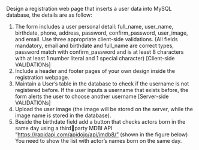 Design a registration web page that inserts a user data into MySQL database, the details are as follow:
1. The form includes a user personal detail: full_name, user_name, birthdate, phone, address, 
password, confirm_password, user_image, and email. Use three appropriate client-side 
validations. (All fields mandatory, email and birthdate and full_name are correct types, 
password match with confirm_password and is at least 8 characters with at least 1 number 
literal and 1 special character) [Client-side VALIDATIONs]
2. Include a header and footer pages of your own design inside the registration webpage. 
3. Maintain a User’s table in the database to check if the username is not registered before. If the 
user inputs a username that exists before, the form alerts the user to choose another username
[Server-side VALIDATIONs]
4. Upload the user image (the image will be stored on the server, while the image name is stored 
in the database).
5. Beside the birthdate field add a button that checks actors born in the same day using a thirdparty MDBI API “https://rapidapi.com/apidojo/api/imdb8/” (shown in the figure below)
You need to show the list with actor’s names born on the same day.


